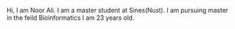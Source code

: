 Hi,
I am Noor Ali. I am a master student at Sines(Nust). I am pursuing master in the feild Bioinformatics
I am 23 years old.

